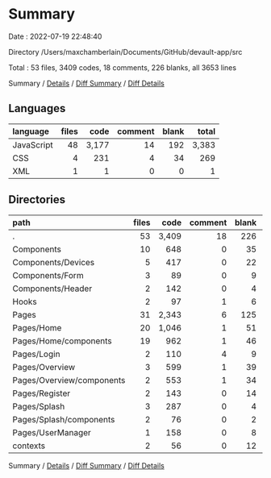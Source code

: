 # Summary

Date : 2022-07-19 22:48:40

Directory /Users/maxchamberlain/Documents/GitHub/devault-app/src

Total : 53 files,  3409 codes, 18 comments, 226 blanks, all 3653 lines

Summary / [Details](details.md) / [Diff Summary](diff.md) / [Diff Details](diff-details.md)

## Languages
| language | files | code | comment | blank | total |
| :--- | ---: | ---: | ---: | ---: | ---: |
| JavaScript | 48 | 3,177 | 14 | 192 | 3,383 |
| CSS | 4 | 231 | 4 | 34 | 269 |
| XML | 1 | 1 | 0 | 0 | 1 |

## Directories
| path | files | code | comment | blank | total |
| :--- | ---: | ---: | ---: | ---: | ---: |
| . | 53 | 3,409 | 18 | 226 | 3,653 |
| Components | 10 | 648 | 0 | 35 | 683 |
| Components/Devices | 5 | 417 | 0 | 22 | 439 |
| Components/Form | 3 | 89 | 0 | 9 | 98 |
| Components/Header | 2 | 142 | 0 | 4 | 146 |
| Hooks | 2 | 97 | 1 | 6 | 104 |
| Pages | 31 | 2,343 | 6 | 125 | 2,474 |
| Pages/Home | 20 | 1,046 | 1 | 51 | 1,098 |
| Pages/Home/components | 19 | 962 | 1 | 46 | 1,009 |
| Pages/Login | 2 | 110 | 4 | 9 | 123 |
| Pages/Overview | 3 | 599 | 1 | 39 | 639 |
| Pages/Overview/components | 2 | 553 | 1 | 34 | 588 |
| Pages/Register | 2 | 143 | 0 | 14 | 157 |
| Pages/Splash | 3 | 287 | 0 | 4 | 291 |
| Pages/Splash/components | 2 | 76 | 0 | 2 | 78 |
| Pages/UserManager | 1 | 158 | 0 | 8 | 166 |
| contexts | 2 | 56 | 0 | 12 | 68 |

Summary / [Details](details.md) / [Diff Summary](diff.md) / [Diff Details](diff-details.md)